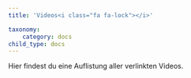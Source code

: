 ```yaml
---
title: 'Videos<i class="fa fa-lock"></i>'

taxonomy:
    category: docs
child_type: docs
---
```

<i class="fa fa-video fa-3x"></i>
Hier findest du eine Auflistung aller verlinkten Videos. 
<i class="fa fa-youtube fa-3x"></i>

<i class="fas fa-play"></i>
<i class="fa fa-play"></i>

<i class="fas fa-video"></i>
